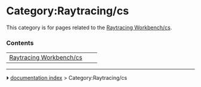 # Category:Raytracing/cs
This category is for pages related to the [Raytracing Workbench/cs](Raytracing_Workbench/cs.md).

### Contents

|     |     |     |
| --- | --- | --- |
| [Raytracing Workbench/cs](Raytracing_Workbench/cs.md) |



---
⏵ [documentation index](../README.md) > Category:Raytracing/cs
